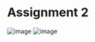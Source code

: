 # Assignment 2
![image](https://user-images.githubusercontent.com/114793823/194752225-359ad1ca-7e3d-4a53-9f87-25ddfbf76679.png)
![image](https://user-images.githubusercontent.com/114793823/194752263-9614f0e0-d6f4-4c7a-aaa9-dc2ff3a13ed3.png)
